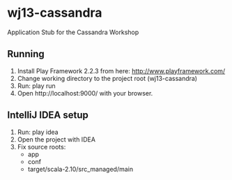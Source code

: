 wj13-cassandra
==============

Application Stub for the Cassandra Workshop

Running
-------
1. Install Play Framework 2.2.3 from here: http://www.playframework.com/
2. Change working directory to the project root (wj13-cassandra)
3. Run: play run
4. Open http://localhost:9000/ with your browser.

IntelliJ IDEA setup
--------------------
1. Run: play idea
2. Open the project with IDEA
3. Fix source roots:
   - app
   - conf
   - target/scala-2.10/src_managed/main

